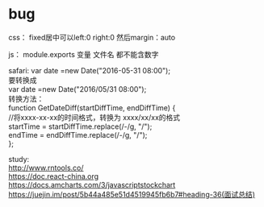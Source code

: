 # bug
css：
fixed居中可以left:0 right:0 然后margin：auto

js：
module.exports 变量 文件名 都不能含数字

safari:
var date =new Date("2016-05-31 08:00");  
要转换成  
var date =new Date("2016/05/31 08:00");  
转换方法：  
function GetDateDiff(startDiffTime, endDiffTime) {      
            //将xxxx-xx-xx的时间格式，转换为 xxxx/xx/xx的格式   
            startTime = startDiffTime.replace(/\-/g, "/");  
            endTime = endDiffTime.replace(/\-/g, "/");  
};  

study:  
http://www.rntools.co/  
https://doc.react-china.org  
https://docs.amcharts.com/3/javascriptstockchart  
https://juejin.im/post/5b44a485e51d4519945fb6b7#heading-36(面试总结)
